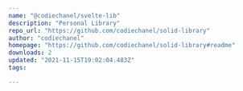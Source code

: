 ```yaml
---
name: "@codiechanel/svelte-lib"
description: "Personal Library"
repo_url: "https://github.com/codiechanel/solid-library"
author: "codiechanel"
homepage: "https://github.com/codiechanel/solid-library#readme"
downloads: 2
updated: "2021-11-15T19:02:04.483Z"
tags: 

---
```

